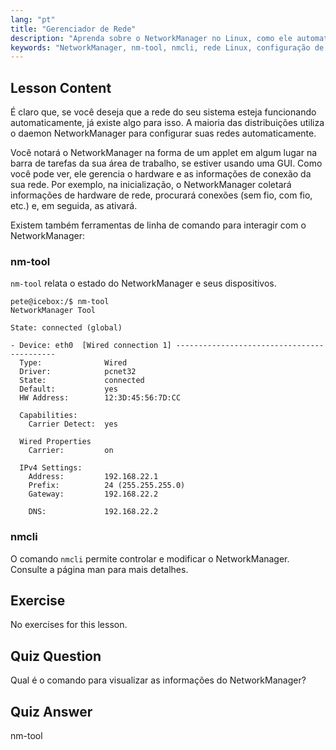 ```yaml
---
lang: "pt"
title: "Gerenciador de Rede"
description: "Aprenda sobre o NetworkManager no Linux, como ele automatiza a configuração de rede e use os comandos nm-tool e nmcli. Comece com este guia para iniciantes!"
keywords: "NetworkManager, nm-tool, nmcli, rede Linux, configuração de rede, tutorial Linux, guia para iniciantes"
---
```


## Lesson Content

É claro que, se você deseja que a rede do seu sistema esteja funcionando automaticamente, já existe algo para isso. A maioria das distribuições utiliza o daemon NetworkManager para configurar suas redes automaticamente.

Você notará o NetworkManager na forma de um applet em algum lugar na barra de tarefas da sua área de trabalho, se estiver usando uma GUI. Como você pode ver, ele gerencia o hardware e as informações de conexão da sua rede. Por exemplo, na inicialização, o NetworkManager coletará informações de hardware de rede, procurará conexões (sem fio, com fio, etc.) e, em seguida, as ativará.

Existem também ferramentas de linha de comando para interagir com o NetworkManager:

### nm-tool

`nm-tool` relata o estado do NetworkManager e seus dispositivos.

```plaintext
pete@icebox:/$ nm-tool
NetworkManager Tool

State: connected (global)

- Device: eth0  [Wired connection 1] -------------------------------------------
  Type:              Wired
  Driver:            pcnet32
  State:             connected
  Default:           yes
  HW Address:        12:3D:45:56:7D:CC

  Capabilities:
    Carrier Detect:  yes

  Wired Properties
    Carrier:         on

  IPv4 Settings:
    Address:         192.168.22.1
    Prefix:          24 (255.255.255.0)
    Gateway:         192.168.22.2

    DNS:             192.168.22.2
```

### nmcli

O comando `nmcli` permite controlar e modificar o NetworkManager. Consulte a página man para mais detalhes.

## Exercise

No exercises for this lesson.

## Quiz Question

Qual é o comando para visualizar as informações do NetworkManager?

## Quiz Answer

nm-tool
